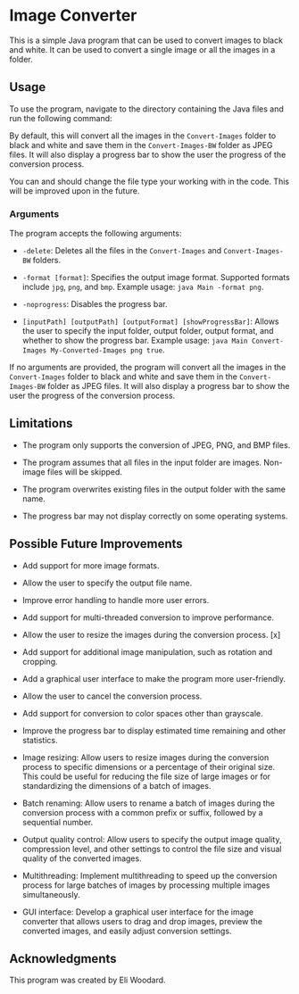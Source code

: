 # Image Converter

This is a simple Java program that can be used to convert images to black and white. It can be used to convert a single image or all the images in a folder.

## Usage

To use the program, navigate to the directory containing the Java files and run the following command:

By default, this will convert all the images in the `Convert-Images` folder to black and white and save them in the `Convert-Images-BW` folder as JPEG files. It will also display a progress bar to show the user the progress of the conversion process.

You can and should change the file type your working with in the code. This will be improved upon in the future. 

### Arguments

The program accepts the following arguments:

- `-delete`: Deletes all the files in the `Convert-Images` and `Convert-Images-BW` folders.

- `-format [format]`: Specifies the output image format. Supported formats include `jpg`, `png`, and `bmp`. Example usage: `java Main -format png`.

- `-noprogress`: Disables the progress bar.

- `[inputPath] [outputPath] [outputFormat] [showProgressBar]`: Allows the user to specify the input folder, output folder, output format, and whether to show the progress bar. Example usage: `java Main Convert-Images My-Converted-Images png true`.

If no arguments are provided, the program will convert all the images in the `Convert-Images` folder to black and white and save them in the `Convert-Images-BW` folder as JPEG files. It will also display a progress bar to show the user the progress of the conversion process.

## Limitations

- The program only supports the conversion of JPEG, PNG, and BMP files.

- The program assumes that all files in the input folder are images. Non-image files will be skipped.

- The program overwrites existing files in the output folder with the same name.

- The progress bar may not display correctly on some operating systems.

## Possible Future Improvements

- Add support for more image formats.

- Allow the user to specify the output file name.

- Improve error handling to handle more user errors.

- Add support for multi-threaded conversion to improve performance.

- Allow the user to resize the images during the conversion process. [x]

- Add support for additional image manipulation, such as rotation and cropping.

- Add a graphical user interface to make the program more user-friendly.

- Allow the user to cancel the conversion process.

- Add support for conversion to color spaces other than grayscale.

- Improve the progress bar to display estimated time remaining and other statistics.

- Image resizing: Allow users to resize images during the conversion process to specific dimensions or a percentage of their original size. This could be useful for reducing the file size of large images or for standardizing the dimensions of a batch of images.

- Batch renaming: Allow users to rename a batch of images during the conversion process with a common prefix or suffix, followed by a sequential number.

- Output quality control: Allow users to specify the output image quality, compression level, and other settings to control the file size and visual quality of the converted images.

- Multithreading: Implement multithreading to speed up the conversion process for large batches of images by processing multiple images simultaneously.

- GUI interface: Develop a graphical user interface for the image converter that allows users to drag and drop images, preview the converted images, and easily adjust conversion settings.

## Acknowledgments

This program was created by Eli Woodard.
